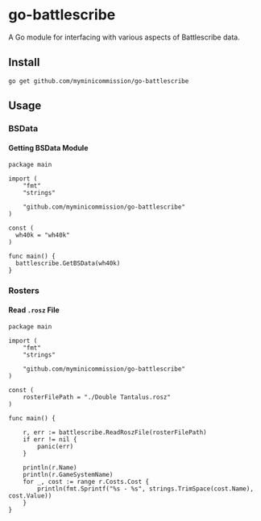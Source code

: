 # go-battlescribe

A Go module for interfacing with various aspects of Battlescribe data.

## Install

`go get github.com/myminicommission/go-battlescribe`

## Usage

### BSData

#### Getting BSData Module

```golang
package main

import (
	"fmt"
	"strings"

	"github.com/myminicommission/go-battlescribe"
)

const (
  wh40k = "wh40k"
)

func main() {
  battlescribe.GetBSData(wh40k)
}
```

### Rosters

#### Read `.rosz` File

```golang
package main

import (
	"fmt"
	"strings"

	"github.com/myminicommission/go-battlescribe"
)

const (
	rosterFilePath = "./Double Tantalus.rosz"
)

func main() {

	r, err := battlescribe.ReadRoszFile(rosterFilePath)
	if err != nil {
		panic(err)
	}

	println(r.Name)
	println(r.GameSystemName)
	for _, cost := range r.Costs.Cost {
		println(fmt.Sprintf("%s - %s", strings.TrimSpace(cost.Name), cost.Value))
	}
}
```